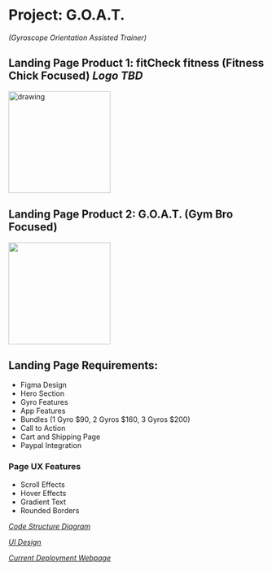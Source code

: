 # Project: G.O.A.T. 
*(Gyroscope Orientation Assisted Trainer)*

## Landing Page Product 1: fitCheck fitness (Fitness Chick Focused) *Logo TBD*
<img src="https://github.com/clarkbarrett101/GOAT/assets/113517695/2fcbf08a-a7ae-4274-8476-be700ab796ea" alt="drawing" width="200"/>

## Landing Page Product 2: G.O.A.T. (Gym Bro Focused)
<img src="https://github.com/clarkbarrett101/GOAT/assets/113517695/8ff59cf7-cf60-470e-8fd3-dbb0c16b7138" width="200"/>

## Landing Page Requirements:
- Figma Design
- Hero Section
- Gyro Features
- App Features
- Bundles (1 Gyro $90, 2 Gyros $160, 3 Gyros $200)
- Call to Action
- Cart and Shipping Page
- Paypal Integration
  
### Page UX Features
- Scroll Effects
- Hover Effects
- Gradient Text
- Rounded Borders

*[Code Structure Diagram](https://lucid.app/lucidchart/e58baed1-bca7-4dca-a5b9-56b4f2e45bb5/edit?viewport_loc=-488%2C-584%2C4968%2C2412%2C0_0&invitationId=inv_98387498-2dad-4d12-8d1e-eead778dbadc)*

*[UI Design](https://www.figma.com/file/cy31POaSQoa6J9t4WKOvf6/Goat?type=design&node-id=0%3A1&mode=design&t=Iuh3tgumzRn0X1kU-1)*

*[Current Deployment Webpage](https://clarkbarrett101.github.io/GOAT/)*
